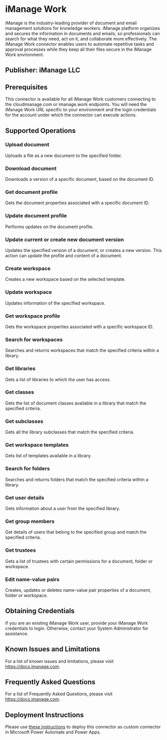 # iManage Work

iManage is the industry-leading provider of document and email management solutions for knowledge workers. iManage platform organizes and secures the information in documents and emails, so professionals can search for what they need, act on it, and collaborate more effectively. The iManage Work connector enables users to automate repetitive tasks and approval processes while they keep all their files secure in the iManage Work environment.

## Publisher: iManage LLC

## Prerequisites

This connector is available for all iManage Work customers connecting to the cloudimanage.com or imanage.work endpoints. You will need the iManage Work URL specific to your environment and the login credentials for the account under which the connector can execute actions.

## Supported Operations

### Upload document

Uploads a file as a new document to the specified folder.

### Download document

Downloads a version of a specific document, based on the document ID.

### Get document profile

Gets the document properties associated with a specific document ID.

### Update document profile

Performs updates on the document profile.

### Update current or create new document version

Updates the specified version of a document, or creates a new version. This action can update the profile and content of a document.

### Create workspace

Creates a new workspace based on the selected template.

### Update workspace

Updates information of the specified workspace.

### Get workspace profile

Gets the workspace properties associated with a specific workspace ID.

### Search for workspaces

Searches and returns workspaces that match the specified criteria within a library.

### Get libraries

Gets a list of libraries to which the user has access.

### Get classes

Gets the list of document classes available in a library that match the specified criteria.

### Get subclasses

Gets all the library subclasses that match the specified criteria.

### Get workspace templates

Gets list of templates available in a library.

### Search for folders

Searches and returns folders that match the specified criteria within a library.

### Get user details

Gets information about a user from the specified library.

### Get group members

Get details of users that belong to the specified group and match the specified criteria.

### Get trustees

Gets a list of trustees with certain permissions for a document, folder or workspace.

### Edit name-value pairs

Creates, updates or deletes name-value pair properties of a document, folder or workspace.

## Obtaining Credentials

If you are an existing iManage Work user, provide your iManage Work credentials to login. Otherwise, contact your System Administrator for assistance.

## Known Issues and Limitations

For a list of known issues and limitations, please visit https://docs.imanage.com.

## Frequently Asked Questions

For a list of Frequently Asked Questions, please visit https://docs.imanage.com.

## Deployment Instructions

Please use [these instructions](https://docs.microsoft.com/en-us/connectors/custom-connectors/paconn-cli) to deploy this connector as custom connector in Microsoft Power Automate and Power Apps.
